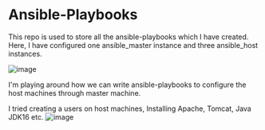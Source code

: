 # Ansible-Playbooks
This repo is used to store all the ansible-playbooks which I have created.
Here, I have configured one ansible_master instance and three ansible_host instances.

![image](https://user-images.githubusercontent.com/72388543/226331148-f421985b-fb99-4d43-8756-9385bee77fb7.png)

I'm playing around how we can write ansible-playbooks to configure the host machines through master machine.

I tried creating a users on host machines, Installing Apache, Tomcat, Java JDK16 etc.
![image](https://user-images.githubusercontent.com/72388543/226331503-0aefae77-6407-44d1-8a40-ca79cd9d2712.png)

